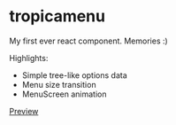 # tropicamenu

My first ever react component. Memories :)

Highlights:
- Simple tree-like options data
- Menu size transition
- MenuScreen animation

[Preview](https://tropicamenu.netlify.app/)

<picture>
    <source srcset="/media/cc0-images/surfer-240-200.jpg" media="(orientation: portrait)">
    <img src="https://otagungu.sirv.com/edwardgyampo/tropicamenu/img01i93.png" alt="">
</picture>
